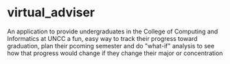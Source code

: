 virtual_adviser
===============

An application to provide undergraduates in the College of Computing and Informatics at UNCC a fun, easy way
to track their progress toward graduation, plan their pcoming semester and do "what-if" analysis to see how
that progress would change if they change their major or concentration
